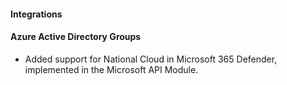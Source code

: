#### Integrations

#### Azure Active Directory Groups

- Added support for National Cloud in Microsoft 365 Defender, implemented in the Microsoft API Module.